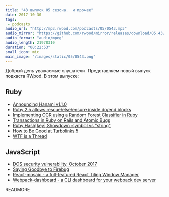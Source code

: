 ```yaml
---
title: "43 выпуск 05 сезона.  и прочее"
date: 2017-10-30
tags:
 - podcasts
audio_url: "http://mp3.rwpod.com/podcasts/05/0543.mp3"
audio_mirror: "https://github.com/rwpod/mirror/releases/download/05.43/0543.mp3"
audio_format: "audio/mpeg"
audio_length: 21978310
duration: "00:22:53"
small_icon: mic
main_image: "/images/static/05/0543.png"
---
```


Добрый день уважаемые слушатели. Представляем новый выпуск подкаста RWpod. В этом выпуске:

## Ruby

 - [Announcing Hanami v1.1.0](http://hanamirb.org/blog/2017/10/25/annoucing-hanami-110.html)
 - [Ruby 2.5 allows rescue/else/ensure inside do/end blocks](https://blog.bigbinary.com/2017/10/24/ruby-2.5-allows-rescue-inside-do-end-blocks)
 - [Implementing OCR using a Random Forest Classifier in Ruby](https://www.practicalai.io/implementing-ocr-using-random-forest-classifier-ruby/)
 - [Transactions in Ruby on Rails and Atomic Bugs](https://ksylvest.com/posts/2017-10-27/transactions-in-ruby-on-rails-and-atomic-bugs)
 - [Ruby Hash[key] Showdown :symbol vs "string"](https://medium.com/@gorbikoff/ruby-hash-key-showdown-symbol-vs-string-c0655afbcfca)
 - [How to Be Good at Turbolinks 5](https://chase.pursu.es/how-to-be-good-at-turbolinks-5.html)
 - [WTF is a Thread](https://www.schneems.com/2017/10/23/wtf-is-a-thread/)

## JavaScript

 - [DOS security vulnerability, October 2017](https://nodejs.org/en/blog/vulnerability/oct-2017-dos/)
 - [Saying Goodbye to Firebug](https://hacks.mozilla.org/2017/10/saying-goodbye-to-firebug/)
 - [React-mosaic - a full-featured React Tiling Window Manager](https://palantir.github.io/react-mosaic/)
 - [Webpack-dashboard - a CLI dashboard for your webpack dev server](https://github.com/FormidableLabs/webpack-dashboard)

READMORE
